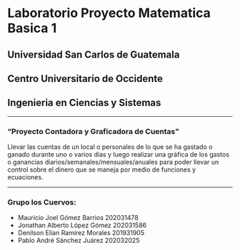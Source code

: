 # Laboratorio Proyecto Matematica Basica 1 
## Universidad San Carlos de Guatemala
## Centro Universitario de Occidente
## Ingenieria en Ciencias y Sistemas
_______

### “Proyecto Contadora y Graficadora de Cuentas”

Llevar las cuentas de un local o personales de lo que se ha gastado o ganado durante uno o varios días y luego realizar una gráfica de los gastos o ganancias diarios/semanales/mensuales/anuales para poder llevar un control sobre el dinero que se maneja por medio de funciones y ecuaciones.

_____

### Grupo los Cuervos:

- Mauricio Joel Gómez Barrios 202031478
- Jonathan Alberto López Gómez 202031586
- Denilson Elian Ramírez Morales 201931905
- Pablo André Sánchez Juárez 202032025  
